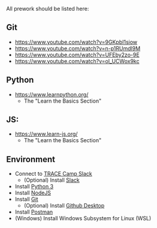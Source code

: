 All prework should be listed here:

## Git
* https://www.youtube.com/watch?v=9GKpbI1siow
* https://www.youtube.com/watch?v=n-p1RUmdl9M
* https://www.youtube.com/watch?v=UFEby2zo-9E
* https://www.youtube.com/watch?v=ol_UCWox9kc

## Python
* https://www.learnpython.org/
    * The "Learn the Basics Section"

## JS:
* https://www.learn-js.org/
    * The "Learn the Basics Section"


## Environment
* Connect to [TRACE Camp Slack](https://join.slack.com/t/tracecamp/shared_invite/enQtNjc1MTUwODIxMjgyLWY0M2EwMjZmZjBmZDNjYzVhYzM5NWYzZTFjNGNlNGUxZDY4YTg1NGJlMGIyMGZmYTUxNTQ4ZGM5OGQ0ZDMyZmY)
  * (Optional) Install [Slack](https://slack.com/downloads/)
* Install [Python 3](https://www.python.org/downloads/)
* Install [NodeJS](https://nodejs.org/en/)
* Install [Git](https://git-scm.com/downloads)
  * (Optional) Install [Github Desktop](https://desktop.github.com/)
* Install [Postman](https://www.getpostman.com/downloads/)
* (Windows) Install Windows Subsystem for Linux (WSL)

